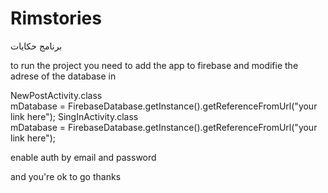 # Rimstories
برنامج حكايات


to run the project you need to add the app to firebase and modifie the adrese of the database in 


NewPostActivity.class  
 mDatabase = FirebaseDatabase.getInstance().getReferenceFromUrl("your link here");
 SingInActivity.class  
 mDatabase = FirebaseDatabase.getInstance().getReferenceFromUrl("your link here");
 
 
 enable auth by email and password 
 
 and you're ok to go 
 thanks
